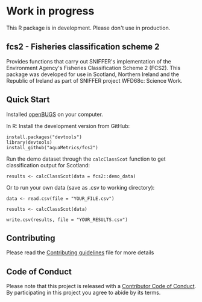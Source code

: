 # Work in progress 

This R package is in development. Please don't use in production.

## fcs2 - Fisheries classification scheme 2

Provides functions that carry out SNIFFER's implementation of the Environment Agency's Fisheries Classification Scheme 2 (FCS2). This package was developed for use in Scotland, Northern Ireland and the Republic of Ireland as part of SNIFFER project WFD68c: Science Work.

## Quick Start

Installed [openBUGS](http://www.openbugs.net/w/Downloads) on your computer.

In R: Install the development version from GitHub:

```
install.packages("devtools")
library(devtools)
install_github("aquaMetrics/fcs2")

```

Run the demo dataset through the `calcClassScot` function to get classification output for Scotland:

```
results <- calcClassScot(data = fcs2::demo_data)
```
Or to run your own data (save as .csv to working directory):

```
data <- read.csv(file = "YOUR_FILE.csv")

results <- calcClassScot(data)

write.csv(results, file = "YOUR_RESULTS.csv")
```

## Contributing 

Please read the [Contributing guidelines](CONTRIBUTING.md) file for more details 


## Code of Conduct

Please note that this project is released with a [Contributor Code of Conduct](CONDUCT.md). By participating in this project you agree to abide by its terms.
